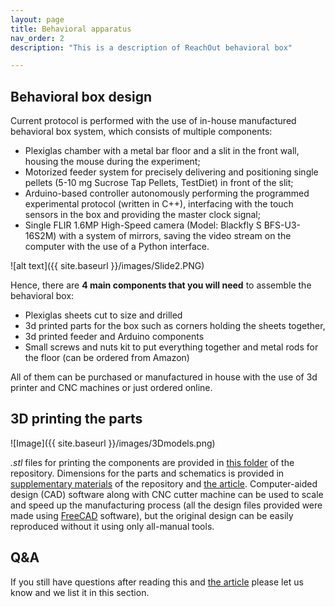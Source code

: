 ```yaml
---
layout: page
title: Behavioral apparatus
nav_order: 2
description: "This is a description of ReachOut behavioral box"

---
```


## Behavioral box design
Current protocol is performed with the use of in-house manufactured behavioral box system, which consists of multiple components: 
- Plexiglas chamber with a metal bar floor and a slit in the front wall, housing the mouse during the experiment; 
- Motorized feeder system for precisely delivering and positioning single pellets (5-10 mg Sucrose Tap Pellets, TestDiet) in front of the slit;
- Arduino-based controller autonomously performing the programmed experimental protocol (written in C++), interfacing with the touch sensors in the box and providing the master clock signal;
- Single FLIR 1.6MP High-Speed camera (Model: Blackfly S BFS-U3-16S2M) with a system of mirrors, saving the video stream on the computer with the use of a Python interface.

![alt text]({{ site.baseurl }}/images/Slide2.PNG)

Hence, there are **4 main components that you will need** to assemble the behavioral box: 

- Plexiglas sheets cut to size and drilled 
- 3d printed parts for the box such as corners holding the sheets together,
- 3d printed feeder and Arduino components
- Small screws and nuts kit to put everything together and metal rods for the floor (can be ordered from Amazon) 

All of them can be purchased or manufactured in house with the use of 3d printer and CNC machines or just ordered online.

## 3D printing the parts

![Image]({{ site.baseurl }}/images/3Dmodels.png)  

*.stl* files for printing the components are provided in [this folder] of the repository. 
Dimensions for the parts and schematics is provided in [supplementary materials] of the repository and [the article].
Computer-aided design (CAD) software along with CNC cutter machine can be used to scale and speed up the manufacturing process 
(all the design files provided were made using [FreeCAD] software), but the original design can be easily reproduced without it using only all-manual tools.  

## Q&A
If you still have questions after reading this and [the article] please let us
know and we list it in this section.


[this folder]: https://github.com/BerezhnoyD/Reaching_Task_VAI/tree/main/ReachingBox_3D_Model
[FreeCAD]: https://www.freecad.org/
[supplementary materials]: https://github.com/BerezhnoyD/Reaching_Task_VAI/tree/main/ArticleSupplements
[the article]: https://star-protocols.cell.com/protocols/3539